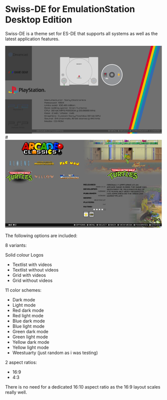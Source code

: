 # Swiss-DE for EmulationStation Desktop Edition

Swiss-DE is a theme set for ES-DE that supports all systems as well as the latest application features.

![systems](sys.png)#
![games](game.png)

The following options are included:

8 variants:

Solid colour Logos
- Textlist with videos
- Textlist without videos
- Grid with videos
- Grid without videos

11 color schemes:

- Dark mode
- Light mode
- Red dark mode
- Red light mode
- Blue dark mode
- Blue light mode
- Green dark mode
- Green light mode
- Yellow dark mode
- Yellow light mode
- Weestuarty (just random as i was testing)

2 aspect ratios:

- 16:9
- 4:3

There is no need for a dedicated 16:10 aspect ratio as the 16:9 layout scales really well.


